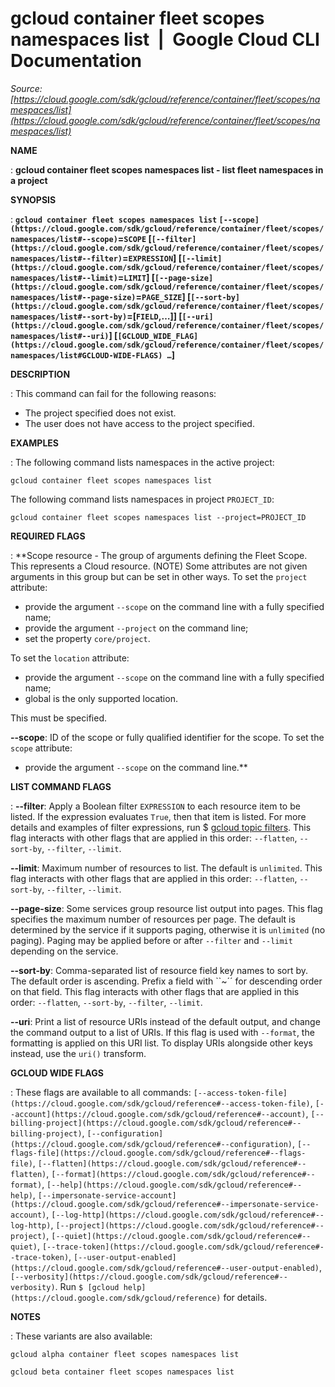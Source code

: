 # gcloud container fleet scopes namespaces list  |  Google Cloud CLI Documentation

*Source: [https://cloud.google.com/sdk/gcloud/reference/container/fleet/scopes/namespaces/list](https://cloud.google.com/sdk/gcloud/reference/container/fleet/scopes/namespaces/list)*

**NAME**

: **gcloud container fleet scopes namespaces list - list fleet namespaces in a project**

**SYNOPSIS**

: **`gcloud container fleet scopes namespaces list` `[--scope](https://cloud.google.com/sdk/gcloud/reference/container/fleet/scopes/namespaces/list#--scope)`=`SCOPE` [`[--filter](https://cloud.google.com/sdk/gcloud/reference/container/fleet/scopes/namespaces/list#--filter)`=`EXPRESSION`] [`[--limit](https://cloud.google.com/sdk/gcloud/reference/container/fleet/scopes/namespaces/list#--limit)`=`LIMIT`] [`[--page-size](https://cloud.google.com/sdk/gcloud/reference/container/fleet/scopes/namespaces/list#--page-size)`=`PAGE_SIZE`] [`[--sort-by](https://cloud.google.com/sdk/gcloud/reference/container/fleet/scopes/namespaces/list#--sort-by)`=[`FIELD`,…]] [`[--uri](https://cloud.google.com/sdk/gcloud/reference/container/fleet/scopes/namespaces/list#--uri)`] [`[GCLOUD_WIDE_FLAG](https://cloud.google.com/sdk/gcloud/reference/container/fleet/scopes/namespaces/list#GCLOUD-WIDE-FLAGS) …`]**

**DESCRIPTION**

: This command can fail for the following reasons:

- The project specified does not exist.
- The user does not have access to the project specified.

**EXAMPLES**

: The following command lists namespaces in the active project:

```
gcloud container fleet scopes namespaces list
```

The following command lists namespaces in project `PROJECT_ID`:

```
gcloud container fleet scopes namespaces list --project=PROJECT_ID
```

**REQUIRED FLAGS**

: **Scope resource - The group of arguments defining the Fleet Scope. This
represents a Cloud resource. (NOTE) Some attributes are not given arguments in
this group but can be set in other ways.
To set the `project` attribute:

- provide the argument `--scope` on the command line with a fully
specified name;
- provide the argument `--project` on the command line;
- set the property `core/project`.

To set the `location` attribute:

- provide the argument `--scope` on the command line with a fully
specified name;
- global is the only supported location.

This must be specified.

**--scope**:
ID of the scope or fully qualified identifier for the scope.
To set the `scope` attribute:

- provide the argument `--scope` on the command line.**

**LIST COMMAND FLAGS**

: **--filter**:
Apply a Boolean filter `EXPRESSION` to each resource item
to be listed. If the expression evaluates `True`, then that item is
listed. For more details and examples of filter expressions, run $ [gcloud topic filters](https://cloud.google.com/sdk/gcloud/reference/topic/filters). This flag
interacts with other flags that are applied in this order:
`--flatten`, `--sort-by`, `--filter`,
`--limit`.

**--limit**:
Maximum number of resources to list. The default is `unlimited`. This
flag interacts with other flags that are applied in this order:
`--flatten`, `--sort-by`, `--filter`,
`--limit`.

**--page-size**:
Some services group resource list output into pages. This flag specifies the
maximum number of resources per page. The default is determined by the service
if it supports paging, otherwise it is `unlimited` (no paging).
Paging may be applied before or after `--filter` and
`--limit` depending on the service.

**--sort-by**:
Comma-separated list of resource field key names to sort by. The default order
is ascending. Prefix a field with ``~´´ for descending order on that
field. This flag interacts with other flags that are applied in this order:
`--flatten`, `--sort-by`, `--filter`,
`--limit`.

**--uri**:
Print a list of resource URIs instead of the default output, and change the
command output to a list of URIs. If this flag is used with
`--format`, the formatting is applied on this URI list. To display
URIs alongside other keys instead, use the `uri()` transform.

**GCLOUD WIDE FLAGS**

: These flags are available to all commands: `[--access-token-file](https://cloud.google.com/sdk/gcloud/reference#--access-token-file)`,
`[--account](https://cloud.google.com/sdk/gcloud/reference#--account)`, `[--billing-project](https://cloud.google.com/sdk/gcloud/reference#--billing-project)`,
`[--configuration](https://cloud.google.com/sdk/gcloud/reference#--configuration)`,
`[--flags-file](https://cloud.google.com/sdk/gcloud/reference#--flags-file)`,
`[--flatten](https://cloud.google.com/sdk/gcloud/reference#--flatten)`, `[--format](https://cloud.google.com/sdk/gcloud/reference#--format)`, `[--help](https://cloud.google.com/sdk/gcloud/reference#--help)`, `[--impersonate-service-account](https://cloud.google.com/sdk/gcloud/reference#--impersonate-service-account)`,
`[--log-http](https://cloud.google.com/sdk/gcloud/reference#--log-http)`,
`[--project](https://cloud.google.com/sdk/gcloud/reference#--project)`, `[--quiet](https://cloud.google.com/sdk/gcloud/reference#--quiet)`, `[--trace-token](https://cloud.google.com/sdk/gcloud/reference#--trace-token)`, `[--user-output-enabled](https://cloud.google.com/sdk/gcloud/reference#--user-output-enabled)`,
`[--verbosity](https://cloud.google.com/sdk/gcloud/reference#--verbosity)`.
Run `$ [gcloud help](https://cloud.google.com/sdk/gcloud/reference)` for details.

**NOTES**

: These variants are also available:

```
gcloud alpha container fleet scopes namespaces list
```

```
gcloud beta container fleet scopes namespaces list
```